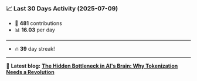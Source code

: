 <!--START_STATS-->
### 📈 Last 30 Days Activity (2025-07-09)  
- 🧮 **481** contributions  
- 📊 **16.03** per day
---
- 🔥 **39** day streak!
---
📝 **Latest blog:** [**The Hidden Bottleneck in AI's Brain: Why Tokenization Needs a Revolution**](https://andriak.com/blog/tokenization-revolution)
<!--END_STATS-->

